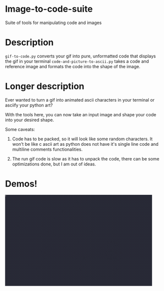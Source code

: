 # Image-to-code-suite

Suite of tools for manipulating code and images

# Description

`gif-to-code.py` converts your gif into pure, unformatted code that displays the gif in your terminal
`code-and-picture-to-ascii.py` takes a code and reference image and formats the code into the shape of the image.

# Longer description

Ever wanted to turn a gif into animated ascii characters in your terminal or asciify your python art?

With the tools here, you can now take an input image and shape your code into your desired shape. 

Some caveats:

1. Code has to be packed, so it will look like some random characters. It won't be like c ascii art as python does not have it's single line code and multiline comments functionalities.

2. The run gif code is slow as it has to unpack the code, there can be some optimizations done, but I am out of ideas.

# Demos!

![Chipi](sample_media/chipi-demo.gif)